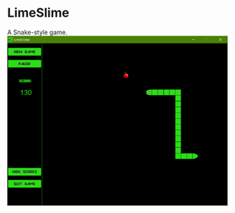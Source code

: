 # LimeSlime
A Snake-style game.
![main screen](https://raw.githubusercontent.com/evannes/LimeSlime/master/screenshots/lime.png)
